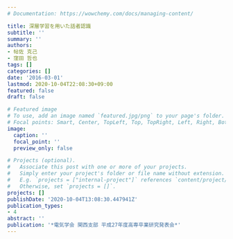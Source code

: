 ```yaml
---
# Documentation: https://wowchemy.com/docs/managing-content/

title: 深層学習を用いた話者認識
subtitle: ''
summary: ''
authors:
- 帖佐 克己
- 窪田 哲也
tags: []
categories: []
date: '2016-03-01'
lastmod: 2020-10-04T22:08:30+09:00
featured: false
draft: false

# Featured image
# To use, add an image named `featured.jpg/png` to your page's folder.
# Focal points: Smart, Center, TopLeft, Top, TopRight, Left, Right, BottomLeft, Bottom, BottomRight.
image:
  caption: ''
  focal_point: ''
  preview_only: false

# Projects (optional).
#   Associate this post with one or more of your projects.
#   Simply enter your project's folder or file name without extension.
#   E.g. `projects = ["internal-project"]` references `content/project/deep-learning/index.md`.
#   Otherwise, set `projects = []`.
projects: []
publishDate: '2020-10-04T13:08:30.447941Z'
publication_types:
- 4
abstract: ''
publication: '*電気学会 関西支部 平成27年度高専卒業研究発表会*'
---
```

